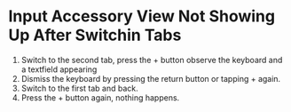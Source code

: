 # Input Accessory View Not Showing Up After Switchin Tabs

1. Switch to the second tab, press the + button observe the keyboard and a textfield appearing
2. Dismiss the keyboard by pressing the return button or tapping + again.
3. Switch to the first tab and back.
4. Press the + button again, nothing happens.
